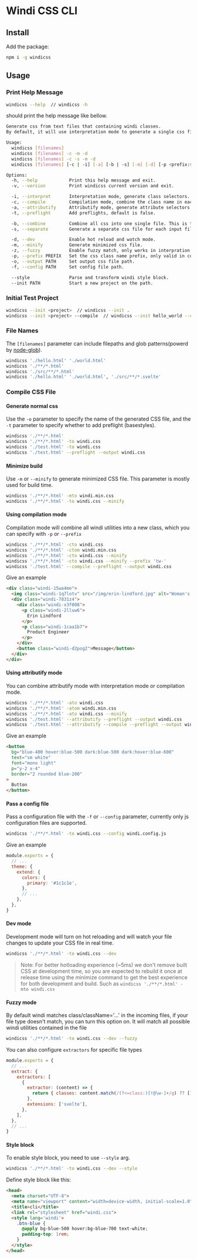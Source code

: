 <Logo name="windi" class="logo-float-xl"/>

# Windi CSS CLI

<PackageInfo name="windicss" author="voorjaar" />

## Install

Add the package:

```bash
npm i -g windicss
```

## Usage

### Print Help Message

```bash
windicss --help  // windicss -h
```

should print the help message like bellow.

```bash
Generate css from text files that containing windi classes.
By default, it will use interpretation mode to generate a single css file.

Usage:
  windicss [filenames]
  windicss [filenames] -c -m -d
  windicss [filenames] -c -s -m -d
  windicss [filenames] [-c | -i] [-a] [-b | -s] [-m] [-d] [-p <prefix:string>] [-o <path:string>] [--args arguments]

Options:
  -h, --help            Print this help message and exit.
  -v, --version         Print windicss current version and exit.

  -i, --interpret       Interpretation mode, generate class selectors. This is the default behavior.
  -c, --compile         Compilation mode, combine the class name in each row into a single class.
  -a, --attributify     Attributify mode, generate attribute selectors. Attributify mode can be mixed with the other two modes.
  -t, --preflight       Add preflights, default is false.

  -b, --combine         Combine all css into one single file. This is the default behavior.
  -s, --separate        Generate a separate css file for each input file.

  -d, --dev             Enable hot reload and watch mode.
  -m, --minify          Generate minimized css file.
  -z, --fuzzy           Enable fuzzy match, only works in interpration mode.
  -p, --prefix PREFIX   Set the css class name prefix, only valid in compilation mode. The default prefix is 'windi-'.
  -o, --output PATH     Set output css file path.
  -f, --config PATH     Set config file path.

  --style               Parse and transform windi style block.
  --init PATH           Start a new project on the path.
```

### Initial Test Project

```bash
windicss --init <project>  // windicss --init .
windicss --init <project> --compile  // windicss --init hello_world --compile
```

### File Names

The `[filenames]` parameter can include filepaths and glob patterns(powerd by [node-glob](https://github.com/isaacs/node-glob)).

```bash
windicss './hello.html' './world.html'
windicss './**/*.html'
windicss './src/**/*.html'
windicss './hello.html' './world.html', './src/**/*.svelte'
```

### Compile CSS File

#### Generate normal css

Use the `-o` parameter to specify the name of the generated CSS file, and the `-t` parameter to specify whether to add preflight (basestyles).

```bash
windicss './**/*.html'
windicss './**/*.html' -to windi.css
windicss './test.html' -to windi.css
windicss './test.html' --preflight --output windi.css
```

#### Minimize build

Use `-m` or `--minify` to generate minimized CSS file. This parameter is mostly used for build time.

```bash
windicss './**/*.html' -mto windi.min.css
windicss './**/*.html' -to windi.css --minify
```

#### Using compilation mode

Compilation mode will combine all windi utilities into a new class, which you can specify with `-p` or `--prefix`

```bash
windicss './**/*.html' -cto windi.css
windicss './**/*.html' -ctom windi.min.css
windicss './**/*.html' -cto windi.css --minify
windicss './**/*.html' -cto windi.css --minify --prefix 'tw-'
windicss './test.html' --compile --preflight --output windi.css
```

Give an example

```html
<div class="windi-15wa4me">
  <img class="windi-1q7lotv" src="/img/erin-lindford.jpg" alt="Woman's Face">
  <div class="windi-7831z4">
    <div class="windi-x3f008">
      <p class="windi-2lluw6">
        Erin Lindford
      </p>
      <p class="windi-1caa1b7">
        Product Engineer
      </p>
    </div>
    <button class="windi-d2pog2">Message</button>
  </div>
</div>
```

#### Using attributify mode

You can combine attributify mode with interpretation mode or compilation mode.

```bash
windicss './**/*.html' -ato windi.css
windicss './**/*.html' -atom windi.min.css
windicss './**/*.html' -ato windi.css --minify
windicss './test.html' --attributify --preflight --output windi.css
windicss './test.html' --attributify --compile --preflight --output windi.css
```

Give an example

```html
<button
  bg="blue-400 hover:blue-500 dark:blue-500 dark:hover:blue-600"
  text="sm white"
  font="mono light"
  p="y-2 x-4"
  border="2 rounded blue-200"
>
  Button
</button>
```

#### Pass a config file

Pass a configuration file with the `-f` or `--config` parameter, currently only js configuration files are supported.

```bash
windicss './**/*.html' -to windi.css --config windi.config.js
```

Give an example

```js windi.config.js
module.exports = {
  // ...
  theme: {
    extend: {
      colors: {
        primary: '#1c1c1e',
      },
      // ...
    },
  },
}
```

#### Dev mode

Development mode will turn on hot reloading and will watch your file changes to update your CSS file in real time.

```bash
windicss './**/*.html' -to windi.css --dev
```

> Note: For better hotloading experience (~5ms) we don't remove built CSS at development time, so you are expected to rebuild it once at release time using the minimize command to get the best experience for both development and build. Such as `windicss './**/*.html' -mto windi.css`

#### Fuzzy mode

By default windi matches class/className='...' in the incoming files, if your file type doesn't match, you can turn this option on. It will match all possible windi utilities contained in the file

```bash
windicss './**/*.html' -to windi.css --dev --fuzzy
```

You can also configure `extractors` for specific file types

```js windi.config.js
module.exports = {
  // ...
  extract: {
    extractors: [
      {
        extractor: (content) => {
          return { classes: content.match(/(?<=class:)[!@\w-]+/g) ?? [] }
        },
        extensions: ['svelte'],
      },
    ],
  },
  // ...
}
```

#### Style block

To enable style block, you need to use `--style` arg.

```bash
windicss './**/*.html' -to windi.css --dev --style
```

Define style block like this:

```html
<head>
  <meta charset="UTF-8">
  <meta name="viewport" content="width=device-width, initial-scale=1.0">
  <title>cli</title>
  <link rel="stylesheet" href="windi.css">
  <style lang='windi'>
    .btn-blue {
      @apply bg-blue-500 hover:bg-blue-700 text-white;
      padding-top: 1rem;
    }
  </style>
</head>
```
